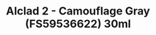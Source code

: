 ---
layout: product
title: "Alclad 2 - Camouflage Gray (FS59536622) 30ml"
price: "TBA" 
desc: "Metalizer boja"
img_path: "/assets/img/ALCE314.jpg"
brand: "N/A"
available: false
special_offer: false
new: false
soon: false
cat: "040000"
subcat: "040300"
subsubcat: "0N/A"
sifra: "ALCE314"
popular: false
---